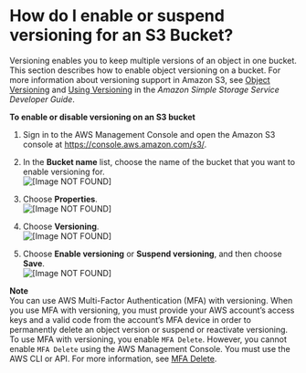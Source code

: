 # How do I enable or suspend versioning for an S3 Bucket?<a name="enable-versioning"></a>

Versioning enables you to keep multiple versions of an object in one bucket\. This section describes how to enable object versioning on a bucket\. For more information about versioning support in Amazon S3, see [Object Versioning](https://docs.aws.amazon.com/AmazonS3/latest/dev/ObjectVersioning.html) and [Using Versioning](https://docs.aws.amazon.com/AmazonS3/latest/dev/Versioning.html) in the *Amazon Simple Storage Service Developer Guide*\.

**To enable or disable versioning on an S3 bucket**

1. Sign in to the AWS Management Console and open the Amazon S3 console at [https://console\.aws\.amazon\.com/s3/](https://console.aws.amazon.com/s3/)\.

1. In the **Bucket name** list, choose the name of the bucket that you want to enable versioning for\.  
![\[Image NOT FOUND\]](http://docs.aws.amazon.com/AmazonS3/latest/user-guide/images/choose-bucket-name.png)

1. Choose **Properties**\.  
![\[Image NOT FOUND\]](http://docs.aws.amazon.com/AmazonS3/latest/user-guide/images/choose-properties-tab.png)

1. Choose **Versioning**\.  
![\[Image NOT FOUND\]](http://docs.aws.amazon.com/AmazonS3/latest/user-guide/images/choose-properties-versioning.png)

1. Choose **Enable versioning** or **Suspend versioning**, and then choose **Save**\.  
![\[Image NOT FOUND\]](http://docs.aws.amazon.com/AmazonS3/latest/user-guide/images/enable-or-disable-versioning.png)

**Note**  
You can use AWS Multi\-Factor Authentication \(MFA\) with versioning\. When you use MFA with versioning, you must provide your AWS account’s access keys and a valid code from the account’s MFA device in order to permanently delete an object version or suspend or reactivate versioning\. To use MFA with versioning, you enable `MFA Delete`\. However, you cannot enable `MFA Delete` using the AWS Management Console\. You must use the AWS CLI or API\. For more information, see [MFA Delete](https://docs.aws.amazon.com/AmazonS3/latest/dev/Versioning.html#MultiFactorAuthenticationDelete)\.